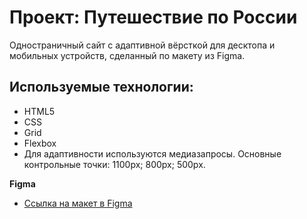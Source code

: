 # Проект: Путешествие по России

Одностраничный сайт с адаптивной вёрсткой для десктопа и мобильных устройств, сделанный по макету из Figma.

## Используемые технологии: 

* HTML5
* CSS
* Grid
* Flexbox
* Для адаптивности используются медиазапросы. Основные контрольные точки: 1100px; 800px; 500px.

**Figma**

* [Ссылка на макет в Figma](https://www.figma.com/file/5S2WSbEFL6awjVWJ0NWL8Q/Sprint-3_-Russia-_-desktop-mobile?node-id=28503%3A0)